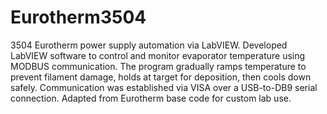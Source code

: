 # Eurotherm3504
3504 Eurotherm power supply automation via LabVIEW.
Developed LabVIEW software to control and monitor evaporator temperature using MODBUS communication. The program gradually ramps temperature to prevent filament damage, holds at target for deposition, then cools down safely. Communication was established via VISA over a USB-to-DB9 serial connection. Adapted from Eurotherm base code for custom lab use.
